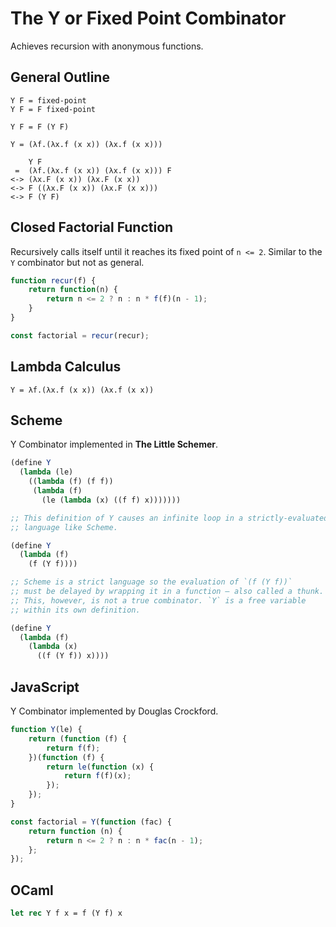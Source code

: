 # The Y or Fixed Point Combinator

Achieves recursion with anonymous functions.

## General Outline

```
Y F = fixed-point
Y F = F fixed-point

Y F = F (Y F)

Y = (λf.(λx.f (x x)) (λx.f (x x)))

    Y F
 =  (λf.(λx.f (x x)) (λx.f (x x))) F
<-> (λx.F (x x)) (λx.F (x x))
<-> F ((λx.F (x x)) (λx.F (x x)))
<-> F (Y F)
```

## Closed Factorial Function

Recursively calls itself until it reaches its fixed point of `n <= 2`. Similar to the `Y` combinator
but not as general.

```javascript
function recur(f) {
    return function(n) {
        return n <= 2 ? n : n * f(f)(n - 1);
    }
}

const factorial = recur(recur);
```

## Lambda Calculus

```
Y = λf.(λx.f (x x)) (λx.f (x x))
```

## Scheme

Y Combinator implemented in **The Little Schemer**.

```scheme
(define Y
  (lambda (le)
    ((lambda (f) (f f))
     (lambda (f)
       (le (lambda (x) ((f f) x)))))))

;; This definition of Y causes an infinite loop in a strictly-evaluated
;; language like Scheme.

(define Y
  (lambda (f)
    (f (Y f))))

;; Scheme is a strict language so the evaluation of `(f (Y f))`
;; must be delayed by wrapping it in a function — also called a thunk.
;; This, however, is not a true combinator. `Y` is a free variable
;; within its own definition.

(define Y
  (lambda (f)
    (lambda (x)
      ((f (Y f)) x))))
```

## JavaScript

Y Combinator implemented by Douglas Crockford.

```javascript
function Y(le) {
    return (function (f) {
        return f(f);
    })(function (f) {
        return le(function (x) {
            return f(f)(x);
        });
    });
}

const factorial = Y(function (fac) {
    return function (n) {
        return n <= 2 ? n : n * fac(n - 1);
    };
});
```

## OCaml

```ocaml
let rec Y f x = f (Y f) x
```
